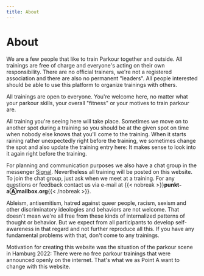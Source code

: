 ```yaml
---
title: About
---
```

# About
We are a few people that like to train Parkour together and outside. All trainings are free of charge and everyone's acting on their own responsibility. There are no official trainers, we're not a registered association and there are also no permanent "leaders". All people interested should be able to use this platform to organize trainings with others.

All trainings are open to everyone. You're welcome here, no matter what your parkour skills, your overall "fitness" or your motives to train parkour are.

All training you're seeing here will take place. Sometimes we move on to another spot during a training so you should be at the given spot on time when nobody else knows that you'll come to the training. When it starts raining rather unexpectedly right before the training, we sometimes change the spot and also update the training entry here: It makes sense to look into it again right before the training.

For planning and communication purposes we also have a chat group in the messenger [Signal](https://signal.org/). Nevertheless all training will be posted on this website. To join the chat group, just ask when we meet at a training. For any questions or feedback contact us via e-mail at {{< nobreak >}}**punkt-aⒶmailbox.org**{{< /nobreak >}}.

Ableism, antisemitism, hatred against queer people, racism, sexism and other discriminatory ideologies and behaviors are not welcome. That doesn't mean we're all free from these kinds of internalized patterns of thought or behavior. But we expect from all participants to develop self-awareness in that regard and not further reproduce all this. If you have any fundamental problems with that, don't come to any trainings.

Motivation for creating this website was the situation of the parkour scene in Hamburg 2022: There were no free parkour trainings that were announced openly on the internet. That's what we as Point A want to change with this website.
